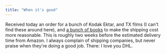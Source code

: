 ```yaml
---
title: "When it's good"
---
```


Received today an order for a bunch of Kodak Ektar, and TX films (I can't find
these around here), and [a bunch of
books](https://duckduckgo.com?q=daido+moriyama) to make the shipping cost more
reasonable. This is roughly two weeks before the estimated delivery time from
Amazon. I always complain of shipping companies, but never praise when they're
doing a good job. There: I love you DHL.

